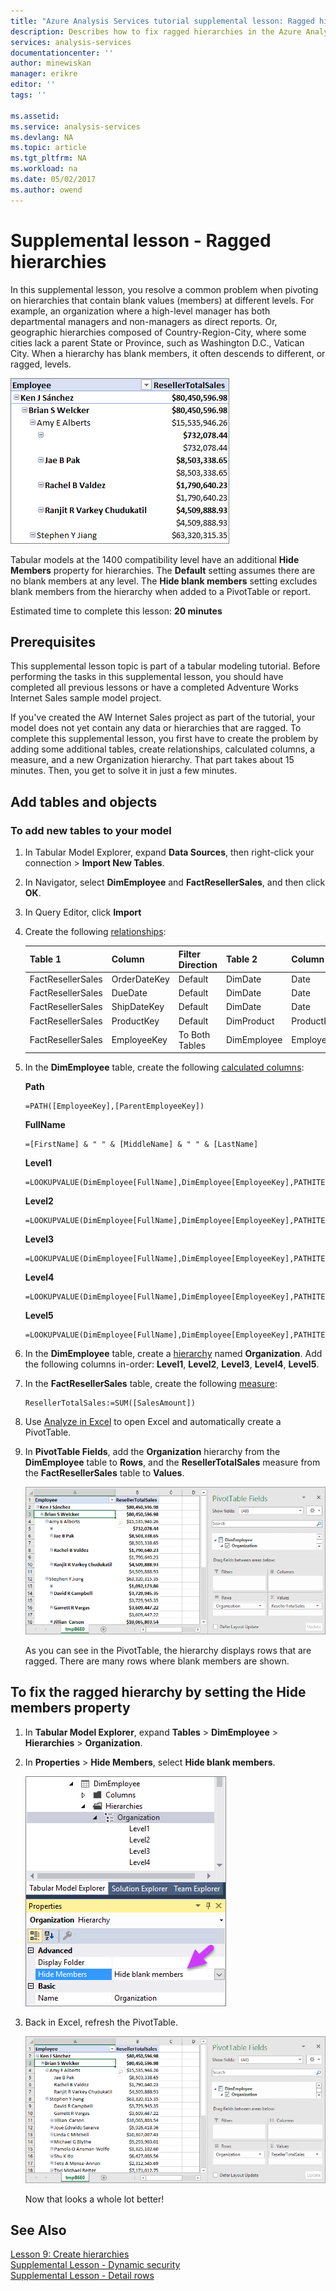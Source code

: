 ```yaml
---
title: "Azure Analysis Services tutorial supplemental lesson: Ragged hierarchies | Microsoft Docs"
description: Describes how to fix ragged hierarchies in the Azure Analysis Services tutorial.
services: analysis-services
documentationcenter: ''
author: minewiskan
manager: erikre
editor: ''
tags: ''

ms.assetid: 
ms.service: analysis-services
ms.devlang: NA
ms.topic: article
ms.tgt_pltfrm: NA
ms.workload: na
ms.date: 05/02/2017
ms.author: owend
---
```

# Supplemental lesson - Ragged hierarchies
In this supplemental lesson, you resolve a common problem when pivoting on hierarchies that contain blank values (members) at different levels. For example, an organization where a high-level manager has both departmental managers and non-managers as direct reports. Or, geographic hierarchies composed of Country-Region-City, where some cities lack a parent State or Province, such as Washington D.C., Vatican City. When a hierarchy has blank members, it often descends to different, or ragged, levels.

![aas-lesson-detail-ragged-hierarchies-table](../tutorials/media/aas-lesson-detail-ragged-hierarchies-table.png)

Tabular models at the 1400 compatibility level have an additional **Hide Members** property for hierarchies. The **Default** setting assumes there are no blank members at any level. The **Hide blank members** setting excludes blank members from the hierarchy when added to a PivotTable or report.  
  
Estimated time to complete this lesson: **20 minutes**  
  
## Prerequisites  
This supplemental lesson topic is part of a tabular modeling tutorial. Before performing the tasks in this supplemental lesson, you should have completed all previous lessons or have a completed Adventure Works Internet Sales sample model project. 

If you've created the AW Internet Sales project as part of the tutorial, your model does not yet contain any data or hierarchies that are ragged. To complete this supplemental lesson, you first have to create the problem by adding some additional tables, create relationships, calculated columns, a measure, and a new Organization hierarchy. That part takes about 15
 minutes. Then, you get to solve it in just a few minutes.  

## Add tables and objects
  
### To add new tables to your model
  
1.  In Tabular Model Explorer, expand **Data Sources**, then right-click your connection > **Import New Tables**.
  
2.  In Navigator, select **DimEmployee** and **FactResellerSales**, and then click **OK**.

3.  In Query Editor, click **Import**

4.  Create the following [relationships](../tutorials/aas-lesson-4-create-relationships.md):

    | Table 1           | Column       | Filter Direction   | Table 2     | Column      | Active |
    |-------------------|--------------|--------------------|-------------|-------------|--------|
    | FactResellerSales | OrderDateKey | Default            | DimDate     | Date        | Yes    |
    | FactResellerSales | DueDate      | Default            | DimDate     | Date        | No     |
    | FactResellerSales | ShipDateKey  | Default            | DimDate     | Date        | No     |
    | FactResellerSales | ProductKey   | Default            | DimProduct  | ProductKey  | Yes    |
    | FactResellerSales | EmployeeKey  | To Both Tables | DimEmployee | EmployeeKey | Yes    |

5. In the **DimEmployee** table, create the following [calculated columns](../tutorials/aas-lesson-5-create-calculated-columns.md): 

    **Path** 
    ```
    =PATH([EmployeeKey],[ParentEmployeeKey])
    ```

    **FullName** 
    ```
    =[FirstName] & " " & [MiddleName] & " " & [LastName]
    ```

    **Level1** 
    ```
    =LOOKUPVALUE(DimEmployee[FullName],DimEmployee[EmployeeKey],PATHITEM([Path],1,1)) 
    ```

    **Level2** 
    ```
    =LOOKUPVALUE(DimEmployee[FullName],DimEmployee[EmployeeKey],PATHITEM([Path],1,2)) 
    ```

    **Level3** 
    ```
    =LOOKUPVALUE(DimEmployee[FullName],DimEmployee[EmployeeKey],PATHITEM([Path],1,3)) 
    ```

    **Level4** 
    ```
    =LOOKUPVALUE(DimEmployee[FullName],DimEmployee[EmployeeKey],PATHITEM([Path],1,4)) 
    ```

    **Level5** 
    ```
    =LOOKUPVALUE(DimEmployee[FullName],DimEmployee[EmployeeKey],PATHITEM([Path],1,5)) 
    ```

6.  In the **DimEmployee** table, create a [hierarchy](../tutorials/aas-lesson-9-create-hierarchies.md) named **Organization**. Add the following columns in-order: **Level1**, **Level2**, **Level3**, **Level4**, **Level5**.

7.  In the **FactResellerSales** table, create the following [measure](../tutorials/aas-lesson-6-create-measures.md):

    ```
    ResellerTotalSales:=SUM([SalesAmount])
    ```

8.  Use [Analyze in Excel](../tutorials/aas-lesson-12-analyze-in-excel.md) to open Excel and automatically create a PivotTable.

9.  In **PivotTable Fields**, add the **Organization** hierarchy from the **DimEmployee** table to **Rows**, and the **ResellerTotalSales** measure from the **FactResellerSales**  table to **Values**.

    ![aas-lesson-detail-ragged-hierarchies-pivottable](../tutorials/media/aas-lesson-detail-ragged-hierarchies-pivottable.png)

    As you can see in the PivotTable, the hierarchy displays rows that are ragged. There are many rows where blank members are shown.

## To fix the ragged hierarchy by setting the Hide members property

1.  In **Tabular Model Explorer**, expand **Tables** > **DimEmployee** > **Hierarchies** > **Organization**.

2.  In **Properties** > **Hide Members**, select **Hide blank members**. 

    ![aas-lesson-detail-ragged-hierarchies-hidemembers](../tutorials/media/aas-lesson-detail-ragged-hierarchies-hidemembers.png)

3.  Back in Excel, refresh the PivotTable. 

    ![aas-lesson-detail-ragged-hierarchies-pivottable-refresh](../tutorials/media/aas-lesson-detail-ragged-hierarchies-pivottable-refresh.png)

    Now that looks a whole lot better!

## See Also   
[Lesson 9: Create hierarchies](../tutorials/aas-lesson-9-create-hierarchies.md)  
[Supplemental Lesson - Dynamic security](../tutorials/aas-supplemental-lesson-dynamic-security.md)  
[Supplemental Lesson - Detail rows](../tutorials/aas-supplemental-lesson-detail-rows.md)  